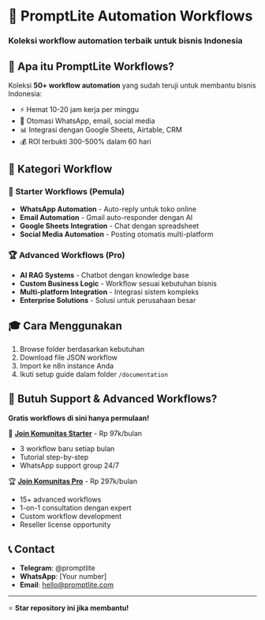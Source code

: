 # 🚀 PromptLite Automation Workflows
### Koleksi workflow automation terbaik untuk bisnis Indonesia

## 🎯 Apa itu PromptLite Workflows?
Koleksi **50+ workflow automation** yang sudah teruji untuk membantu bisnis Indonesia:
- ⚡ Hemat 10-20 jam kerja per minggu
- 🤖 Otomasi WhatsApp, email, social media
- 📊 Integrasi dengan Google Sheets, Airtable, CRM
- 💰 ROI terbukti 300-500% dalam 60 hari

## 📁 Kategori Workflow

### 🥇 Starter Workflows (Pemula)
- **WhatsApp Automation** - Auto-reply untuk toko online
- **Email Automation** - Gmail auto-responder dengan AI
- **Google Sheets Integration** - Chat dengan spreadsheet
- **Social Media Automation** - Posting otomatis multi-platform

### 🏆 Advanced Workflows (Pro)
- **AI RAG Systems** - Chatbot dengan knowledge base
- **Custom Business Logic** - Workflow sesuai kebutuhan bisnis
- **Multi-platform Integration** - Integrasi sistem kompleks
- **Enterprise Solutions** - Solusi untuk perusahaan besar

## 🎓 Cara Menggunakan
1. Browse folder berdasarkan kebutuhan
2. Download file JSON workflow
3. Import ke n8n instance Anda
4. Ikuti setup guide dalam folder `/documentation`

## 💎 Butuh Support & Advanced Workflows?
**Gratis workflows di sini hanya permulaan!**

🚀 **[Join Komunitas Starter](https://nas.io/otomasi-bisnis-id)** - Rp 97k/bulan
- 3 workflow baru setiap bulan
- Tutorial step-by-step
- WhatsApp support group 24/7

🏆 **[Join Komunitas Pro](https://nas.io/automation-pro-id)** - Rp 297k/bulan  
- 15+ advanced workflows
- 1-on-1 consultation dengan expert
- Custom workflow development
- Reseller license opportunity

## 📞 Contact
- **Telegram**: @promptlite
- **WhatsApp**: [Your number]
- **Email**: hello@promptlite.com

---
⭐ **Star repository ini jika membantu!**
